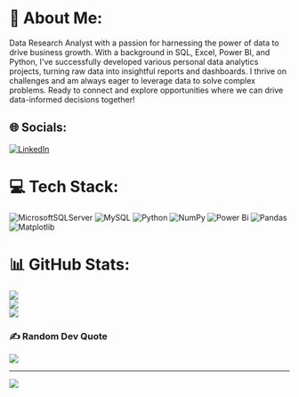 # 💫 About Me:
Data Research Analyst with a passion for harnessing the power of data to drive business growth. With a background in SQL, Excel, Power BI, and Python, I've successfully developed various personal data analytics projects, turning raw data into insightful reports and dashboards. I thrive on challenges and am always eager to leverage data to solve complex problems. Ready to connect and explore opportunities where we can drive data-informed decisions together!


## 🌐 Socials:
[![LinkedIn](https://img.shields.io/badge/LinkedIn-%230077B5.svg?logo=linkedin&logoColor=white)](https://www.linkedin.com/in/karan1saxena/) 

# 💻 Tech Stack:
![MicrosoftSQLServer](https://img.shields.io/badge/Microsoft%20SQL%20Server-CC2927?style=plastic&logo=microsoft%20sql%20server&logoColor=white) ![MySQL](https://img.shields.io/badge/mysql-4479A1.svg?style=plastic&logo=mysql&logoColor=white) ![Python](https://img.shields.io/badge/python-3670A0?style=plastic&logo=python&logoColor=ffdd54) ![NumPy](https://img.shields.io/badge/numpy-%23013243.svg?style=plastic&logo=numpy&logoColor=white) ![Power Bi](https://img.shields.io/badge/power_bi-F2C811?style=plastic&logo=powerbi&logoColor=black) ![Pandas](https://img.shields.io/badge/pandas-%23150458.svg?style=plastic&logo=pandas&logoColor=white) ![Matplotlib](https://img.shields.io/badge/Matplotlib-%23ffffff.svg?style=plastic&logo=Matplotlib&logoColor=black)
# 📊 GitHub Stats:
![](https://github-readme-stats.vercel.app/api?username=karansaxena1&theme=dark&hide_border=false&include_all_commits=true&count_private=false)<br/>
![](https://github-readme-streak-stats.herokuapp.com/?user=karansaxena1&theme=dark&hide_border=false)<br/>
![](https://github-readme-stats.vercel.app/api/top-langs/?username=karansaxena1&theme=dark&hide_border=false&include_all_commits=true&count_private=false&layout=compact)

### ✍️ Random Dev Quote
![](https://quotes-github-readme.vercel.app/api?type=horizontal&theme=tokyonight)

---
[![](https://visitcount.itsvg.in/api?id=karansaxena1&icon=0&color=0)](https://visitcount.itsvg.in)

